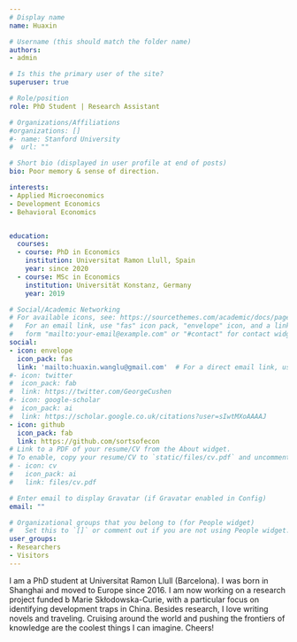 ```yaml
---
# Display name
name: Huaxin

# Username (this should match the folder name)
authors:
- admin

# Is this the primary user of the site?
superuser: true

# Role/position
role: PhD Student | Research Assistant

# Organizations/Affiliations
#organizations: []
#- name: Stanford University
#  url: ""

# Short bio (displayed in user profile at end of posts)
bio: Poor memory & sense of direction.

interests:
- Applied Microeconomics
- Development Economics
- Behavioral Economics


education: 
  courses: 
  - course: PhD in Economics
    institution: Universitat Ramon Llull, Spain 
    year: since 2020
  - course: MSc in Economics
    institution: Universität Konstanz, Germany
    year: 2019

# Social/Academic Networking
# For available icons, see: https://sourcethemes.com/academic/docs/page-builder/#icons
#   For an email link, use "fas" icon pack, "envelope" icon, and a link in the
#   form "mailto:your-email@example.com" or "#contact" for contact widget.
social:
- icon: envelope
  icon_pack: fas
  link: 'mailto:huaxin.wanglu@gmail.com'  # For a direct email link, use "rookie.researcher@outlook.com".
#- icon: twitter
#  icon_pack: fab
#  link: https://twitter.com/GeorgeCushen
#- icon: google-scholar
#  icon_pack: ai
#  link: https://scholar.google.co.uk/citations?user=sIwtMXoAAAAJ
- icon: github
  icon_pack: fab
  link: https://github.com/sortsofecon
# Link to a PDF of your resume/CV from the About widget.
# To enable, copy your resume/CV to `static/files/cv.pdf` and uncomment the lines below.
# - icon: cv
#   icon_pack: ai
#   link: files/cv.pdf

# Enter email to display Gravatar (if Gravatar enabled in Config)
email: ""

# Organizational groups that you belong to (for People widget)
#   Set this to `[]` or comment out if you are not using People widget.
user_groups:
- Researchers
- Visitors
---
```


I am a PhD student at Universitat Ramon Llull (Barcelona). I was born in Shanghai and moved to Europe since 2016. I am now working on a research project funded b Marie Skłodowska-Curie, with a particular focus on identifying development traps in China. Besides research, I love writing novels and traveling. Cruising around the world and pushing the frontiers of knowledge are the coolest things I can imagine. Cheers!
